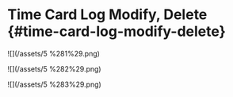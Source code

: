 # Time Card Log Modify, Delete {#time-card-log-modify-delete}



![](/assets/5 %281%29.png)

![](/assets/5 %282%29.png)

![](/assets/5 %283%29.png)

